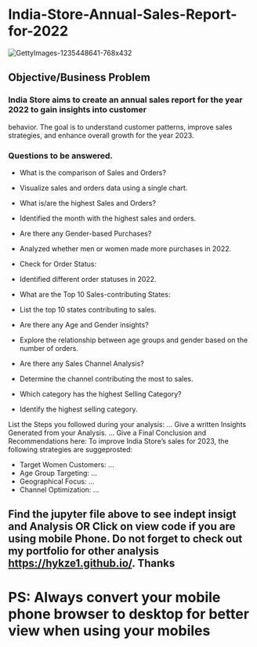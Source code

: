 # India-Store-Annual-Sales-Report-for-2022

![GettyImages-1235448641-768x432](https://github.com/Hykze1/-India-Store-Annual-Sales-Report-for-2022/assets/100960483/be49d288-ac9e-4c4f-bdc4-6a08b6349d61)

## Objective/Business Problem

### India Store aims to create an annual sales report for the year 2022 to gain insights into customer 
behavior. The goal is to understand customer patterns, improve sales strategies, and enhance overall 
growth for the year 2023.

### Questions to be answered.

- What is the comparison of Sales and Orders?
  
- Visualize sales and orders data using a single chart.
  
- What is/are the highest Sales and Orders? 

-  Identified the month with the highest sales and orders.
  
- Are there any Gender-based Purchases?
  
- Analyzed whether men or women made more purchases in 2022.
  
- Check for Order Status:
  
- Identified different order statuses in 2022.
  
- What are the Top 10 Sales-contributing States:
  
- List the top 10 states contributing to sales.
  
- Are there any Age and Gender insights?
  
- Explore the relationship between age groups and gender based on the number of orders.
  
- Are there any Sales Channel Analysis?
  
- Determine the channel contributing the most to sales.
  
- Which category has the highest Selling Category?
  
- Identify the highest selling category.
  
List the Steps you followed during your analysis:
…
Give a written Insights Generated from your Analysis.
…
Give a Final Conclusion and Recommendations here:
To improve India Store’s sales for 2023, the following strategies are suggeprosted:
- Target Women Customers: …
- Age Group Targeting: …
- Geographical Focus: …
- Channel Optimization: …

## Find the jupyter file above to see indept insigt and Analysis OR Click on view code if you are using mobile Phone. Do not forget to check out my portfolio for other analysis https://hykze1.github.io/. Thanks 

# PS: Always convert your mobile phone browser to desktop for better view when using your mobiles
